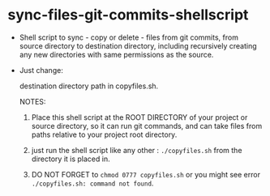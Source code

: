 # sync-files-git-commits-shellscript
- Shell script to sync - copy or delete - files from git commits, from source directory to destination directory, including recursively creating any new directories with same permissions as the source.

- Just change:
  
  destination directory path in copyfiles.sh.
  
  NOTES: 
  
  1) Place this shell script at the ROOT DIRECTORY of your project or source directory, so it can run git commands, and can take files from paths relative to your project root directory.

  2) just run the shell script like any other : `./copyfiles.sh` from the directory it is placed in.
  
  3) DO NOT FORGET to `chmod 0777 copyfiles.sh` or you might see error `./copyfiles.sh: command not found`.

